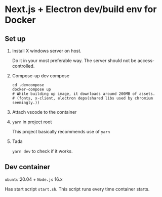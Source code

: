 # Next.js + Electron dev/build env for Docker

## Set up

1. Install X windows server on host.

    Do it in your most preferable way.
    The server should not be access-controlled.

1. Compose-up dev compose

    ```shell
    cd .devcompose
    docker-compose up
    # While building up image, it downloads around 200MB of assets.
    # (fonts, x-client, electron deps(shared libs used by chromium seemingly.))
    ```

1. Attach vscode to the container
1. `yarn` in project root

    This project basically recommends use of `yarn`

1. Tada

    `yarn dev` to check if it works.

## Dev container

`ubuntu`:20.04 + `Node.js` 16.x

Has start script `start.sh`. This script runs every time container starts.

